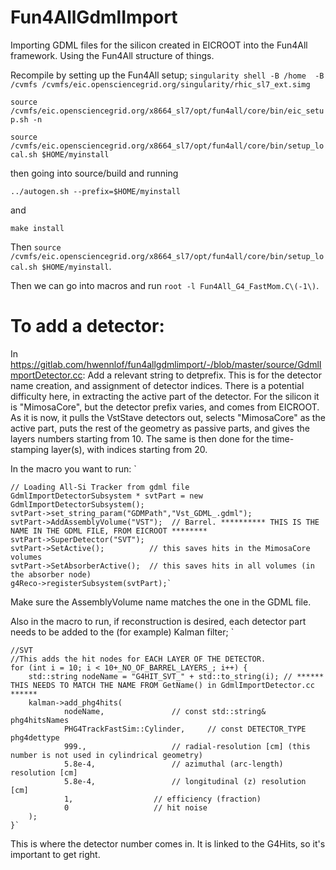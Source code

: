 # Fun4AllGdmlImport

Importing GDML files for the silicon created in EICROOT into the Fun4All framework.
Using the Fun4All structure of things.

Recompile by setting up the Fun4All setup;
`singularity shell -B /home  -B /cvmfs /cvmfs/eic.opensciencegrid.org/singularity/rhic_sl7_ext.simg`

`source /cvmfs/eic.opensciencegrid.org/x8664_sl7/opt/fun4all/core/bin/eic_setup.sh -n`

`source /cvmfs/eic.opensciencegrid.org/x8664_sl7/opt/fun4all/core/bin/setup_local.sh $HOME/myinstall`

then going into source/build and running

`../autogen.sh --prefix=$HOME/myinstall`

and

`make install`

Then `source /cvmfs/eic.opensciencegrid.org/x8664_sl7/opt/fun4all/core/bin/setup_local.sh $HOME/myinstall`.

Then we can go into macros and run `root -l Fun4All_G4_FastMom.C\(-1\)`.


# To add a detector:

In https://gitlab.com/hwennlof/fun4allgdmlimport/-/blob/master/source/GdmlImportDetector.cc: Add a relevant string to detprefix. This is for the detector name creation, and assignment of detector indices.
There is a potential difficulty here, in extracting the active part of the detector. For the silicon it is "MimosaCore", but the detector prefix varies, and comes from EICROOT.
As it is now, it pulls the VstStave detectors out, selects "MimosaCore" as the active part, puts the rest of the geometry as passive parts, and gives the layers numbers starting from 10.
The same is then done for the time-stamping layer(s), with indices starting from 20.

In the macro you want to run:
`   

    // Loading All-Si Tracker from gdml file
	GdmlImportDetectorSubsystem * svtPart = new GdmlImportDetectorSubsystem();
	svtPart->set_string_param("GDMPath","Vst_GDML_.gdml"); 
	svtPart->AddAssemblyVolume("VST");	// Barrel. ********** THIS IS THE NAME IN THE GDML FILE, FROM EICROOT ********
	svtPart->SuperDetector("SVT");
	svtPart->SetActive();          // this saves hits in the MimosaCore volumes
	svtPart->SetAbsorberActive();  // this saves hits in all volumes (in the absorber node)
	g4Reco->registerSubsystem(svtPart);`
	
Make sure the AssemblyVolume name matches the one in the GDML file.


Also in the macro to run, if reconstruction is desired, each detector part needs to be added to the (for example) Kalman filter;
`

    //SVT
	//This adds the hit nodes for EACH LAYER OF THE DETECTOR.
	for (int i = 10; i < 10+_NO_OF_BARREL_LAYERS_; i++) {
		std::string nodeName = "G4HIT_SVT_" + std::to_string(i); // ****** THIS NEEDS TO MATCH THE NAME FROM GetName() in GdmlImportDetector.cc ******
		kalman->add_phg4hits(
				nodeName,				// const std::string& phg4hitsNames
				PHG4TrackFastSim::Cylinder,		// const DETECTOR_TYPE phg4dettype
				999.,					// radial-resolution [cm] (this number is not used in cylindrical geometry)
				5.8e-4,					// azimuthal (arc-length) resolution [cm]
				5.8e-4,					// longitudinal (z) resolution [cm]
				1,					// efficiency (fraction)
				0					// hit noise
		);
	}`

This is where the detector number comes in. It is linked to the G4Hits, so it's important to get right.